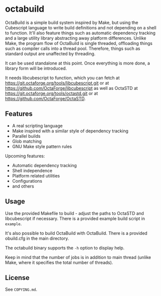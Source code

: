 # octabuild

OctaBuild is a simple build system inspired by Make, but using the Cubescript
language to write build definitions and not depending on a shell to function.
It'll also feature things such as automatic dependency tracking and a large
utility library abstracting away platform differences. Unlike Make, the program
flow of OctaBuild is single threaded, offloading things such as compiler calls
into a thread pool. Therefore, things such as standard output are unaffected
by threading.

It can be used standalone at this point. Once everything is more done, a
library form will be introduced.

It needs libcubescript to function, which you can fetch at
https://git.octaforge.org/tools/libcubescript.git or at
https://github.com/OctaForge/libcubescript as well as OctaSTD
at https://git.octaforge.org/tools/octastd.git or at
https://github.com/OctaForge/OctaSTD.

## Features

 * A real scripting language
 * Make inspired with a similar style of dependency tracking
 * Parallel builds
 * Glob matching
 * GNU Make style pattern rules

Upcoming features:

 * Automatic dependency tracking
 * Shell independence
 * Platform related utilities
 * Configurations
 * and others

## Usage

Use the provided Makefile to build - adjust the paths to OctaSTD and
libcubescript if necessary. There is a provided example build script
in `example`.

It's also possible to build OctaBuild with OctaBuild. There is a provided
obuild.cfg in the main directory.

The octabuild binary supports the `-h` option to display help.

Keep in mind that the number of jobs is in addition to main thread (unlike
Make, where it specifies the total number of threads).

## License

See `COPYING.md`.
